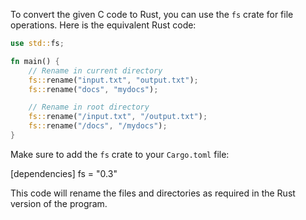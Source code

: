 To convert the given C code to Rust, you can use the `fs` crate for file operations. Here is the equivalent Rust code:

```rust
use std::fs;

fn main() {
    // Rename in current directory
    fs::rename("input.txt", "output.txt");
    fs::rename("docs", "mydocs");

    // Rename in root directory
    fs::rename("/input.txt", "/output.txt");
    fs::rename("/docs", "/mydocs");
}
```

Make sure to add the `fs` crate to your `Cargo.toml` file:

[dependencies]
fs = "0.3"

This code will rename the files and directories as required in the Rust version of the program.
